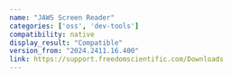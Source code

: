 ```yaml
---
name: "JAWS Screen Reader"
categories: ['oss', 'dev-tools']
compatibility: native
display_result: "Compatible"
version_from: "2024.2411.16.400"
link: https://support.freedomscientific.com/Downloads
---
```

